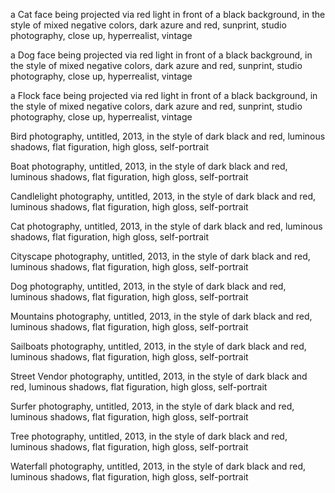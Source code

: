 a Cat face being projected via red light in front of a black background, in the style of mixed negative colors, dark azure and red, sunprint, studio photography, close up, hyperrealist, vintage

a Dog face being projected via red light in front of a black background, in the style of mixed negative colors, dark azure and red, sunprint, studio photography, close up, hyperrealist, vintage

a Flock face being projected via red light in front of a black background, in the style of mixed negative colors, dark azure and red, sunprint, studio photography, close up, hyperrealist, vintage

Bird photography, untitled, 2013, in the style of dark black and red, luminous shadows, flat figuration, high gloss, self-portrait

Boat photography, untitled, 2013, in the style of dark black and red, luminous shadows, flat figuration, high gloss, self-portrait

Candlelight photography, untitled, 2013, in the style of dark black and red, luminous shadows, flat figuration, high gloss, self-portrait

Cat photography, untitled, 2013, in the style of dark black and red, luminous shadows, flat figuration, high gloss, self-portrait

Cityscape photography, untitled, 2013, in the style of dark black and red, luminous shadows, flat figuration, high gloss, self-portrait

Dog photography, untitled, 2013, in the style of dark black and red, luminous shadows, flat figuration, high gloss, self-portrait

Mountains photography, untitled, 2013, in the style of dark black and red, luminous shadows, flat figuration, high gloss, self-portrait

Sailboats photography, untitled, 2013, in the style of dark black and red, luminous shadows, flat figuration, high gloss, self-portrait

Street Vendor photography, untitled, 2013, in the style of dark black and red, luminous shadows, flat figuration, high gloss, self-portrait

Surfer photography, untitled, 2013, in the style of dark black and red, luminous shadows, flat figuration, high gloss, self-portrait

Tree photography, untitled, 2013, in the style of dark black and red, luminous shadows, flat figuration, high gloss, self-portrait

Waterfall photography, untitled, 2013, in the style of dark black and red, luminous shadows, flat figuration, high gloss, self-portrait